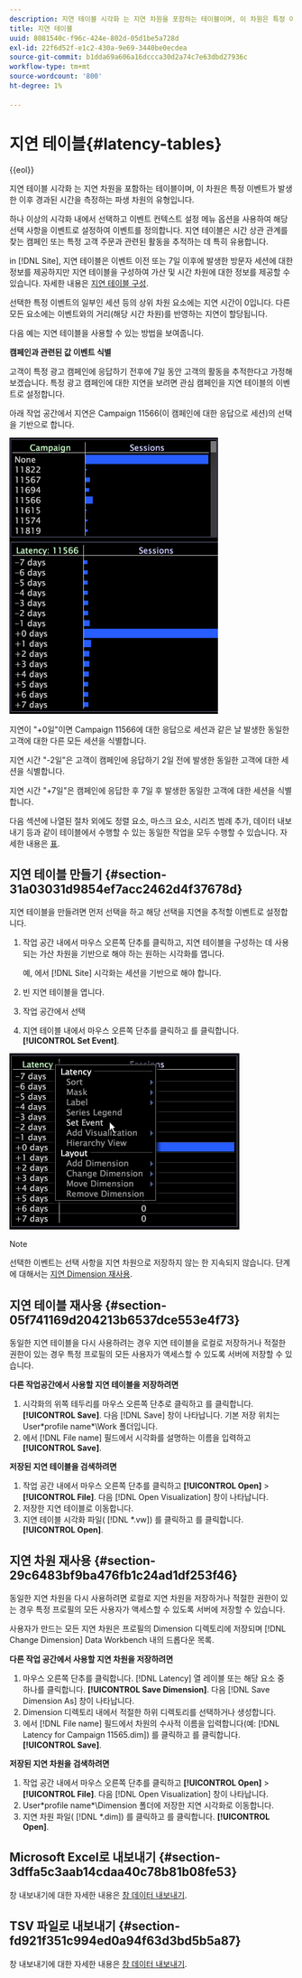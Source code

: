 ```yaml
---
description: 지연 테이블 시각화 는 지연 차원을 포함하는 테이블이며, 이 차원은 특정 이벤트가 발생한 이후 경과된 시간을 측정하는 파생 차원의 유형입니다.
title: 지연 테이블
uuid: 8081540c-f96c-424e-802d-05d1be5a728d
exl-id: 22f6d52f-e1c2-430a-9e69-3440be0ecdea
source-git-commit: b1dda69a606a16dccca30d2a74c7e63dbd27936c
workflow-type: tm+mt
source-wordcount: '800'
ht-degree: 1%

---
```


# 지연 테이블{#latency-tables}

{{eol}}

지연 테이블 시각화 는 지연 차원을 포함하는 테이블이며, 이 차원은 특정 이벤트가 발생한 이후 경과된 시간을 측정하는 파생 차원의 유형입니다.

하나 이상의 시각화 내에서 선택하고 이벤트 컨텍스트 설정 메뉴 옵션을 사용하여 해당 선택 사항을 이벤트로 설정하여 이벤트를 정의합니다. 지연 테이블은 시간 상관 관계를 찾는 캠페인 또는 특정 고객 주문과 관련된 활동을 추적하는 데 특히 유용합니다.

in [!DNL Site], 지연 테이블은 이벤트 이전 또는 7일 이후에 발생한 방문자 세션에 대한 정보를 제공하지만 지연 테이블을 구성하여 가산 및 시간 차원에 대한 정보를 제공할 수 있습니다. 자세한 내용은 [지연 테이블 구성](../../../home/c-get-started/c-intf-anlys-ftrs/c-config-ltcy-tbls/c-config-ltcy-tbls.md#concept-7175c3defec64556994f0dfcccb7d15c).

선택한 특정 이벤트의 일부인 세션 등의 상위 차원 요소에는 지연 시간이 0입니다. 다른 모든 요소에는 이벤트와의 거리(해당 시간 차원)를 반영하는 지연이 할당됩니다.

다음 예는 지연 테이블을 사용할 수 있는 방법을 보여줍니다.

**캠페인과 관련된 값 이벤트 식별**

고객이 특정 광고 캠페인에 응답하기 전후에 7일 동안 고객의 활동을 추적한다고 가정해 보겠습니다. 특정 광고 캠페인에 대한 지연을 보려면 관심 캠페인을 지연 테이블의 이벤트로 설정합니다.

아래 작업 공간에서 지연은 Campaign 11566(이 캠페인에 대한 응답으로 세션)의 선택을 기반으로 합니다.

![](assets/vis_Latency.png)

지연이 &quot;+0일&quot;이면 Campaign 11566에 대한 응답으로 세션과 같은 날 발생한 동일한 고객에 대한 다른 모든 세션을 식별합니다.

지연 시간 &quot;-2일&quot;은 고객이 캠페인에 응답하기 2일 전에 발생한 동일한 고객에 대한 세션을 식별합니다.

지연 시간 &quot;+7일&quot;은 캠페인에 응답한 후 7일 후 발생한 동일한 고객에 대한 세션을 식별합니다.

다음 섹션에 나열된 절차 외에도 정렬 요소, 마스크 요소, 시리즈 범례 추가, 데이터 내보내기 등과 같이 테이블에서 수행할 수 있는 동일한 작업을 모두 수행할 수 있습니다. 자세한 내용은 [표](../../../home/c-get-started/c-analysis-vis/c-tables/c-tables.md#concept-c632cb8ad9724f90ac5c294d52ae667f).

## 지연 테이블 만들기 {#section-31a03031d9854ef7acc2462d4f37678d}

지연 테이블을 만들려면 먼저 선택을 하고 해당 선택을 지연을 추적할 이벤트로 설정합니다.

1. 작업 공간 내에서 마우스 오른쪽 단추를 클릭하고, 지연 테이블을 구성하는 데 사용되는 가산 차원을 기반으로 해야 하는 원하는 시각화를 엽니다.

   예, 에서 [!DNL Site] 시각화는 세션을 기반으로 해야 합니다.

1. 빈 지연 테이블을 엽니다.
1. 작업 공간에서 선택
1. 지연 테이블 내에서 마우스 오른쪽 단추를 클릭하고 를 클릭합니다. **[!UICONTROL Set Event]**.

![](assets/vis_Latency_SetEvent.png)

>[!NOTE]
>
>선택한 이벤트는 선택 사항을 지연 차원으로 저장하지 않는 한 지속되지 않습니다. 단계에 대해서는 [지연 Dimension 재사용](../../../home/c-get-started/c-analysis-vis/c-lat-tbls.md#section-29c6483bf9ba476fb1c24ad1df253f46).

## 지연 테이블 재사용 {#section-05f741169d204213b6537dce553e4f73}

동일한 지연 테이블을 다시 사용하려는 경우 지연 테이블을 로컬로 저장하거나 적절한 권한이 있는 경우 특정 프로필의 모든 사용자가 액세스할 수 있도록 서버에 저장할 수 있습니다.

**다른 작업공간에서 사용할 지연 테이블을 저장하려면**

1. 시각화의 위쪽 테두리를 마우스 오른쪽 단추로 클릭하고 를 클릭합니다. **[!UICONTROL Save]**. 다음 [!DNL Save] 창이 나타납니다. 기본 저장 위치는 User\*profile name*\Work 폴더입니다.
1. 에서 [!DNL File name] 필드에서 시각화를 설명하는 이름을 입력하고 **[!UICONTROL Save]**.

**저장된 지연 테이블을 검색하려면**

1. 작업 공간 내에서 마우스 오른쪽 단추를 클릭하고 **[!UICONTROL Open]** > **[!UICONTROL File]**. 다음 [!DNL Open Visualization] 창이 나타납니다.
1. 저장한 지연 테이블로 이동합니다.
1. 지연 테이블 시각화 파일( [!DNL *.vw]) 를 클릭하고 를 클릭합니다. **[!UICONTROL Open]**.

## 지연 차원 재사용 {#section-29c6483bf9ba476fb1c24ad1df253f46}

동일한 지연 차원을 다시 사용하려면 로컬로 지연 차원을 저장하거나 적절한 권한이 있는 경우 특정 프로필의 모든 사용자가 액세스할 수 있도록 서버에 저장할 수 있습니다.

사용자가 만드는 모든 지연 차원은 프로필의 Dimension 디렉토리에 저장되며 [!DNL Change Dimension] Data Workbench 내의 드롭다운 목록.

**다른 작업 공간에서 사용할 지연 차원을 저장하려면**

1. 마우스 오른쪽 단추를 클릭합니다. [!DNL Latency] 열 레이블 또는 해당 요소 중 하나를 클릭합니다. **[!UICONTROL Save Dimension]**. 다음 [!DNL Save Dimension As] 창이 나타납니다.
1. Dimension 디렉토리 내에서 적절한 하위 디렉토리를 선택하거나 생성합니다.
1. 에서 [!DNL File name] 필드에서 차원의 수사적 이름을 입력합니다(예: [!DNL Latency for Campaign 11565.dim]) 를 클릭하고 를 클릭합니다. **[!UICONTROL Save]**.

**저장된 지연 차원을 검색하려면**

1. 작업 공간 내에서 마우스 오른쪽 단추를 클릭하고 **[!UICONTROL Open]** > **[!UICONTROL File]**. 다음 [!DNL Open Visualization] 창이 나타납니다.
1. User\*profile name*\Dimension 폴더에 저장한 지연 시각화로 이동합니다.
1. 지연 차원 파일( [!DNL *.dim]) 를 클릭하고 를 클릭합니다. **[!UICONTROL Open]**.

## Microsoft Excel로 내보내기 {#section-3dffa5c3aab14cdaa40c78b81b08fe53}

창 내보내기에 대한 자세한 내용은 [창 데이터 내보내기](../../../home/c-get-started/c-wk-win-wksp/c-exp-win-data.md#concept-8df61d64ed434cc5a499023c44197349).

## TSV 파일로 내보내기 {#section-fd921f351c994ed0a94f63d3bd5b5a87}

창 내보내기에 대한 자세한 내용은 [창 데이터 내보내기](../../../home/c-get-started/c-wk-win-wksp/c-exp-win-data.md#concept-8df61d64ed434cc5a499023c44197349).

